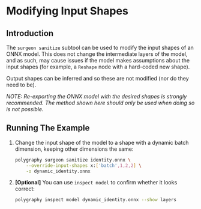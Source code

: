 # Modifying Input Shapes


## Introduction

The `surgeon sanitize` subtool can be used to modify the input shapes of an ONNX model.
This does not change the intermediate layers of the model, and as such, may cause issues if
the model makes assumptions about the input shapes (for example, a `Reshape` node with a hard-coded
new shape).

Output shapes can be inferred and so these are not modified (nor do they need to be).

*NOTE: Re-exporting the ONNX model with the desired shapes is strongly recommended.*
    *The method shown here should only be used when doing so is not possible.*

## Running The Example

1. Change the input shape of the model to a shape with a dynamic batch dimension,
    keeping other dimensions the same:

    ```bash
    polygraphy surgeon sanitize identity.onnx \
        --override-input-shapes x:['batch',1,2,2] \
        -o dynamic_identity.onnx
    ```

2. **[Optional]** You can use `inspect model` to confirm whether it looks correct:

    ```bash
    polygraphy inspect model dynamic_identity.onnx --show layers
    ```
